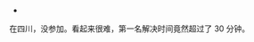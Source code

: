 
<!-- @import "[TOC]" {cmd="toc" depthFrom=1 depthTo=6 orderedList=false} -->

<!-- code_chunk_output -->

- [](#)

<!-- /code_chunk_output -->

在四川，没参加。看起来很难，第一名解决时间竟然超过了 30 分钟。

### 
